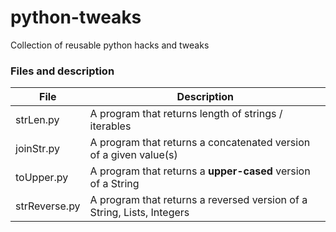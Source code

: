 # python-tweaks
Collection of reusable python hacks and tweaks

### Files and description
| File          | Description                                                            |
| ------------- | ---------------------------------------------------------------------- |
| strLen.py     | A program that returns length of strings / iterables                   |
| joinStr.py    | A program that returns a concatenated version of a given value(s)      |
| toUpper.py    | A program that returns a **upper-cased** version of a String           |
| strReverse.py | A program that returns a reversed version of a String, Lists, Integers |
